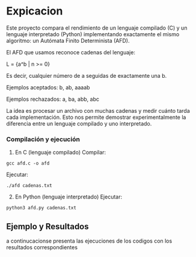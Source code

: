 # Expicacion

Este proyecto compara el rendimiento de un lenguaje compilado (C) y un lenguaje interpretado (Python) implementando exactamente el mismo algoritmo: un Autómata Finito Determinista (AFD).

El AFD que usamos reconoce cadenas del lenguaje:

L = {a^b | n >= 0}

Es decir, cualquier número de a seguidas de exactamente una b.

Ejemplos aceptados: b, ab, aaaab

Ejemplos rechazados: a, ba, abb, abc

La idea es procesar un archivo con muchas cadenas y medir cuánto tarda cada implementación. Esto nos permite demostrar experimentalmente la diferencia entre un lenguaje compilado y uno interpretado.

### Compilación y ejecución

1. En C (lenguaje compilado)
Compilar:
```
gcc afd.c -o afd
```
Ejecutar:

```
./afd cadenas.txt
```

2. En Python (lenguaje interpretado)
Ejecutar:
```
python3 afd.py cadenas.txt
```

## Ejemplo y Resultados 

a continucacionse presenta las ejecuciones de los codigos con los resultados correspondientes 
